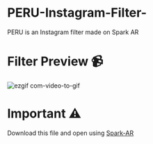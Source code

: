 # PERU-Instagram-Filter-
PERU is an Instagram filter made on Spark AR

# Filter Preview 📹
![ezgif com-video-to-gif](https://user-images.githubusercontent.com/56252259/100186876-e69b9100-2f0c-11eb-9a2e-e8706e376526.gif)
# Important ⚠️
Download this file and open using [Spark-AR](https://sparkar.facebook.com/ar-studio/)
